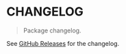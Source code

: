 # CHANGELOG

> Package changelog.

See [GitHub Releases](https://github.com/stdlib-js/stats-iter-mmean/releases) for the changelog.